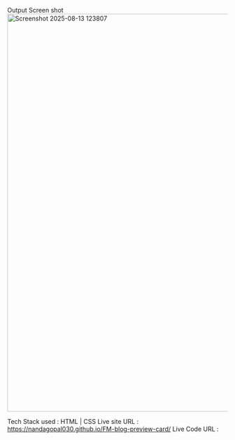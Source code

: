 Output Screen shot
<img width="1919" height="907" alt="Screenshot 2025-08-13 123807" src="https://github.com/user-attachments/assets/013dca31-da4f-4ddd-b0cc-1d7c6bcdbd5c" />


Tech Stack used : HTML | CSS
Live site URL : https://nandagopal030.github.io/FM-blog-preview-card/
Live Code URL : 

